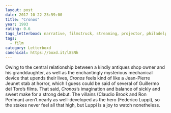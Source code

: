 ```yaml
---
layout: post 
date: 2017-10-22 23:59:00
title: "Cronos"
year: 1993
rating: 0.6
tags_letterboxd: narrative, filmstruck, streaming, projector, philadelphia, Robtober
tags:
  - film
category: Letterboxd
canonical: https://boxd.it/l8SNh
---
```


Owing to the central relationship between a kindly antiques shop owner and his granddaughter, as well as the enchantingly mysterious mechanical device that upends their lives, <cite>Cronos</cite> feels kind of like a Jean-Pierre Jeunet stab at horror, which I guess could be said of several of Guillermo del Toro’s films. That said, <cite>Cronos</cite>’s imagination and balance of sickly and sweet make for a strong debut. The villains (Claudio Brook and Ron Perlman) aren’t nearly as well-developed as the hero (Federico Luppi), so the stakes never feel all that high, but Luppi is a joy to watch nonetheless.